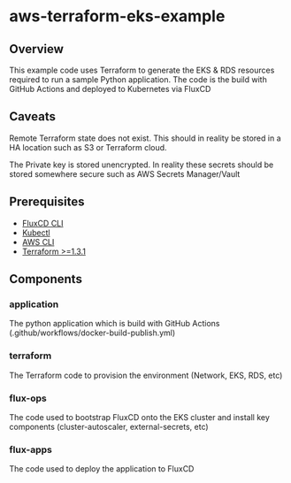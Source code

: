 # aws-terraform-eks-example

## Overview
This example code uses Terraform to generate the EKS & RDS resources required to run a sample Python application. The code is the build with GitHub Actions and deployed to Kubernetes via FluxCD

## Caveats
Remote Terraform state does not exist. This should in reality be stored in a HA location such as S3 or Terraform cloud.

The Private key is stored unencrypted. In reality these secrets should be stored somewhere secure such as AWS Secrets Manager/Vault

## Prerequisites

* [FluxCD CLI](https://fluxcd.io/)
* [Kubectl](https://kubernetes.io/docs/tasks/tools/)
* [AWS CLI](https://docs.aws.amazon.com/cli/latest/userguide/getting-started-install.html)
* [Terraform >=1.3.1](https://developer.hashicorp.com/terraform/downloads)

## Components

### application

The python application which is build with GitHub Actions (.github/workflows/docker-build-publish.yml)

### terraform

The Terraform code to provision the environment (Network, EKS, RDS, etc)

### flux-ops

The code used to bootstrap FluxCD onto the EKS cluster and install key components (cluster-autoscaler, external-secrets, etc)

### flux-apps

The code used to deploy the application to FluxCD
